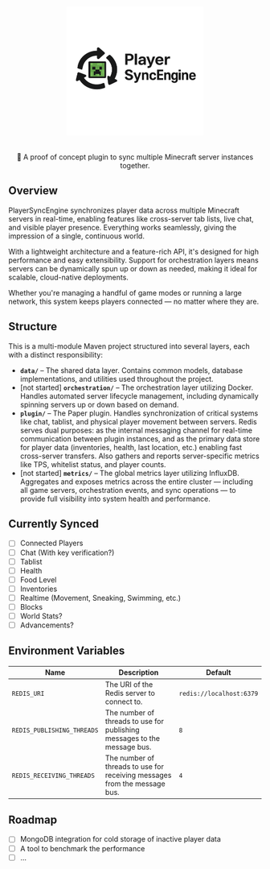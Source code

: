 <div align=center>
    <img src="./logo.png" width="272" height="256">
    <br /><br />
    <p>🔄 A proof of concept plugin to sync multiple Minecraft server instances together.</p>
</div>

## Overview

PlayerSyncEngine synchronizes player data across multiple Minecraft servers in real-time, enabling features like cross-server tab lists, live chat, and visible player presence. Everything works seamlessly, giving the impression of a single, continuous world.

With a lightweight architecture and a feature-rich API, it's designed for high performance and easy extensibility. Support for orchestration layers means servers can be dynamically spun up or down as needed, making it ideal for scalable, cloud-native deployments.

Whether you're managing a handful of game modes or running a large network, this system keeps players connected — no matter where they are.

## Structure

This is a multi-module Maven project structured into several layers, each with a distinct responsibility:
- **`data/`** – The shared data layer. Contains common models, database implementations, and utilities used throughout the project.
- [not started] **`orchestration/`** – The orchestration layer utilizing Docker. Handles automated server lifecycle management, including dynamically spinning servers up or down based on demand.
- **`plugin/`** – The Paper plugin. Handles synchronization of critical systems like chat, tablist, and physical player movement between servers. Redis serves dual purposes: as the internal messaging channel for real-time communication between plugin instances, and as the primary data store for player data (inventories, health, last location, etc.) enabling fast cross-server transfers. Also gathers and reports server-specific metrics like TPS, whitelist status, and player counts.
- [not started] **`metrics/`** – The global metrics layer utilizing InfluxDB. Aggregates and exposes metrics across the entire cluster — including all game servers, orchestration events, and sync operations — to provide full visibility into system health and performance.

## Currently Synced
- [ ] Connected Players
- [ ] Chat (With key verification?)
- [ ] Tablist
- [ ] Health
- [ ] Food Level
- [ ] Inventories
- [ ] Realtime (Movement, Sneaking, Swimming, etc.)
- [ ] Blocks
- [ ] World Stats?
- [ ] Advancements?

## Environment Variables

| Name                       | Description                                                               | Default                  |
|----------------------------|---------------------------------------------------------------------------|--------------------------|
| `REDIS_URI`                | The URI of the Redis server to connect to.                                | `redis://localhost:6379` |
| `REDIS_PUBLISHING_THREADS` | The number of threads to use for publishing messages to the message bus.  | `8`                      |
| `REDIS_RECEIVING_THREADS`  | The number of threads to use for receiving messages from the message bus. | `4`                      |

## Roadmap
- [ ] MongoDB integration for cold storage of inactive player data
- [ ] A tool to benchmark the performance
- [ ] ...
